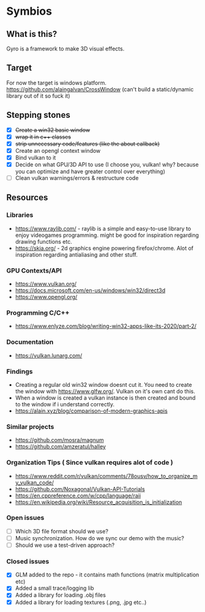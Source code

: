 # Symbios

## What is this?

Gyro is a framework to make 3D visual effects.

## Target
For now the target is windows platform.
https://github.com/alaingalvan/CrossWindow
(can't build a static/dynamic library out of it so fuck it)

## Stepping stones
* [X] ~~Create a win32 basic window~~
* [X] ~~wrap it in c++ classes~~
* [X] ~~strip unnecessary code/features (like the about callback)~~
* [X] Create an opengl context window
* [X] Bind vulkan to it
* [X] Decide on what GPU/3D API to use (I choose you, vulkan! why? because you can optimize and have greater control over everything)
* [ ] Clean vulkan warnings/errors & restructure code

## Resources

### Libraries
* https://www.raylib.com/ - raylib is a simple and easy-to-use library to enjoy videogames programming. 
might be good for inspiration regarding drawing functions etc.
* https://skia.org/ - 2d graphics engine powering firefox/chrome. Alot of inspiration regarding antialiasing and other stuff.

### GPU Contexts/API
* https://www.vulkan.org/
* https://docs.microsoft.com/en-us/windows/win32/direct3d
* https://www.opengl.org/

### Programming C/C++
* https://www.enlyze.com/blog/writing-win32-apps-like-its-2020/part-2/

### Documentation
* https://vulkan.lunarg.com/

### Findings
* Creating a regular old win32 window doesnt cut it. You need to create the window with https://www.glfw.org/. Vulkan on it's own cant do this.
* When a window is created a vulkan instance is then created and bound to the window if i understand correctly.
* https://alain.xyz/blog/comparison-of-modern-graphics-apis

### Similar projects
* https://github.com/mosra/magnum
* https://github.com/amzeratul/halley

### Organization Tips ( Since vulkan requires alot of code )
* https://www.reddit.com/r/vulkan/comments/78ousv/how_to_organize_my_vulkan_code/
* https://github.com/Noxagonal/Vulkan-API-Tutorials
* https://en.cppreference.com/w/cpp/language/raii
* https://en.wikipedia.org/wiki/Resource_acquisition_is_initialization

### Open issues
* [ ] Which 3D file format should we use?
* [ ] Music synchronization. How do we sync our demo with the music?
* [ ] Should we use a test-driven approach?

### Closed issues
* [X] GLM added to the repo - it contains math functions (matrix multiplication etc)
* [X] Added a small trace/logging lib
* [X] Added a library for loading .obj files
* [X] Added a library for loading textures (.png, .jpg etc..)